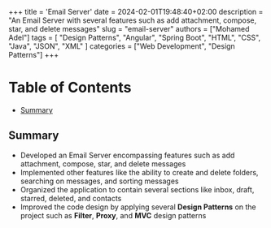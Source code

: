 +++
title = 'Email Server'
date = 2024-02-01T19:48:40+02:00
description = "An Email Server with several features such as add attachment, compose, star, and delete messages"
slug = "email-server"
authors = ["Mohamed Adel"]
tags = [
    "Design Patterns",
    "Angular",
    "Spring Boot",
    "HTML",
    "CSS",
    "Java",
    "JSON",
    "XML"
]
categories = ["Web Development", "Design Patterns"]
+++

# Table of Contents
* [Summary](#summary)

## Summary

* Developed an Email Server encompassing features such as add attachment, compose, star, and delete messages
* Implemented other features like the ability to create and delete folders, searching on messages, and sorting messages
* Organized the application to contain several sections like inbox, draft, starred, deleted, and contacts
* Improved the code design by applying several **Design Patterns** on the project such as **Filter**, **Proxy**, and **MVC** design patterns